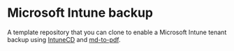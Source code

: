 # Microsoft Intune backup

A template repository that you can clone to enable a Microsoft Intune tenant backup using [IntuneCD](https://github.com/almenscorner/IntuneCD) and [md-to-pdf](https://github.com/simonhaenisch/md-to-pdf).
